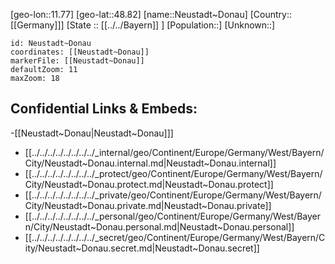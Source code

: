 ﻿---
location: [48.82,11.77]
mapzoom: [7,12] 
mapmarker: city 
type: City
tags:
- geo/City


SpocWebEntityId: 32855
isDeleted: false
confidential: public

---
[geo-lon::11.77]
[geo-lat::48.82]
[name::Neustadt~Donau]
[Country::[[Germany]]]
[State :: [[../../Bayern]] ]
[Population::]
[Unknown::]


```leaflet
id: Neustadt~Donau
coordinates: [[Neustadt~Donau]]
markerFile: [[Neustadt~Donau]]
defaultZoom: 11 
maxZoom: 18
```


## Confidential Links & Embeds: 
-[[Neustadt~Donau|Neustadt~Donau]]] 
- [[../../../../../../../../_internal/geo/Continent/Europe/Germany/West/Bayern/City/Neustadt~Donau.internal.md|Neustadt~Donau.internal]] 
- [[../../../../../../../../_protect/geo/Continent/Europe/Germany/West/Bayern/City/Neustadt~Donau.protect.md|Neustadt~Donau.protect]] 
- [[../../../../../../../../_private/geo/Continent/Europe/Germany/West/Bayern/City/Neustadt~Donau.private.md|Neustadt~Donau.private]] 
- [[../../../../../../../../_personal/geo/Continent/Europe/Germany/West/Bayern/City/Neustadt~Donau.personal.md|Neustadt~Donau.personal]] 
- [[../../../../../../../../_secret/geo/Continent/Europe/Germany/West/Bayern/City/Neustadt~Donau.secret.md|Neustadt~Donau.secret]] 
